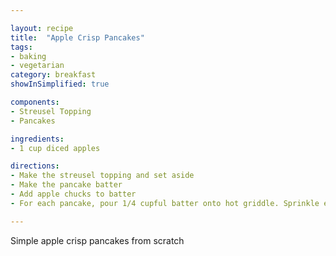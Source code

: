 ```yaml
---

layout: recipe
title:  "Apple Crisp Pancakes"
tags: 
- baking
- vegetarian
category: breakfast
showInSimplified: true

components:
- Streusel Topping
- Pancakes

ingredients:
- 1 cup diced apples

directions:
- Make the streusel topping and set aside
- Make the pancake batter
- Add apple chucks to batter
- For each pancake, pour 1/4 cupful batter onto hot griddle. Sprinkle each pancake evenly with scant 2 tablespoons and Streusel mixture. 

---
```


Simple apple crisp pancakes from scratch